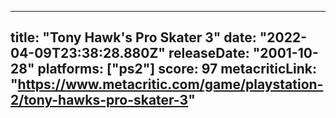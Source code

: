 
---
title: "Tony Hawk's Pro Skater 3"
date: "2022-04-09T23:38:28.880Z"
releaseDate: "2001-10-28"
platforms: ["ps2"]
score: 97
metacriticLink: "https://www.metacritic.com/game/playstation-2/tony-hawks-pro-skater-3"
---
